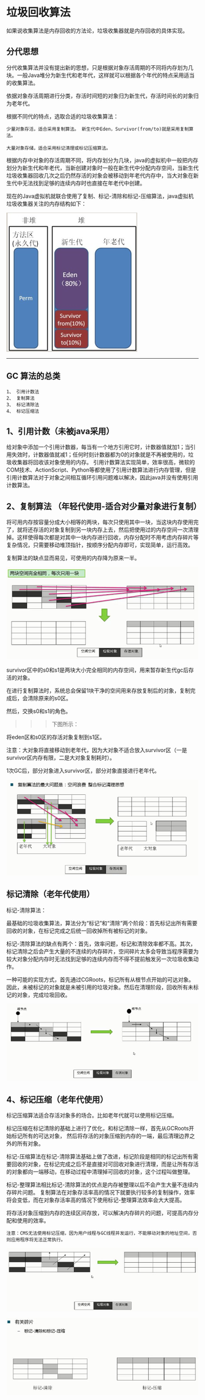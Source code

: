 # 垃圾回收算法

如果说收集算法是内存回收的方法论，垃圾收集器就是内存回收的具体实现。

## 分代思想

分代收集算法并没有提出新的思想，只是根据对象存活周期的不同将内存划为几块。一般Java堆分为新生代和老年代，这样就可以根据各个年代的特点采用适当的收集算法。


依据对象存活周期进行分类，存活时间短的对象归为新生代，存活时间长的对象归为老年代。

根据不同代的特点，选取合适的垃圾收集算法：
	
	少量对象存活，适合采用复制算法。 新生代中Eden，Survivor(from/to)就是采用复制算法。

	大量对象存储，适合采用标记清理或标记压缩算法。 


根据内存中对象的存活周期不同，将内存划分为几块，java的虚拟机中一般把内存划分为新生代和年老代，当新创建对象时一般在新生代中分配内存空间，当新生代垃圾收集器回收几次之后仍然存活的对象会被移动到年老代内存中，当大对象在新生代中无法找到足够的连续内存时也直接在年老代中创建。

现在的Java虚拟机就联合使用了复制、标记-清除和标记-压缩算法，java虚拟机垃圾收集器关注的内存结构如下：

![](img/jvm-memory.jpeg)


---
## GC 算法的总类

	1、 引用计数法
	2、 复制算法
	3、 标记清除法
	4、 标记压缩法


## 1、引用计数（未被java采用）

给对象中添加一个引用计数器，每当有一个地方引用它时，计数器值就加1；当引用失效时，计数器值就减1；任何时刻计数器都为0的对象就是不再被使用的，垃圾收集器将回收该对象使用的内存。
引用计数算法实现简单，效率很高，微软的COM技术、ActionScript、Python等都使用了引用计数算法进行内存管理，但是引用计数算法对于对象之间相互循环引用问题难以解决，因此java并没有使用引用计数算法。

## 2、复制算法	（年轻代使用-适合对少量对象进行复制）

将可用内存按容量分成大小相等的两块，每次只使用其中一块，当这块内存使用完了，就将还存活的对象复制到另一块内存上去，然后把使用过的内存空间一次清理掉。这样使得每次都是对其中一块内存进行回收，内存分配时不用考虑内存碎片等复杂情况，只需要移动堆顶指针，按顺序分配内存即可，实现简单，运行高效。

复制算法的缺点显而易见，可使用的内存降为原来一半。


![](img/gc-copy-algorithm.jpg)

survivor区中的s0和s1是两块大小完全相同的内存空间，用来暂存新生代gc后存活的对象。

在进行复制算法时，系统总会保留1块干净的空间用来存放复制后的对象，复制完成后，会清除原来的s0区。

然后，交换s0和s1的角色。

>>> 下图所示：

将eden区和s0区的存活对象复制到s1区。

注意：大对象将直接移动到老年代，因为大对象不适合放入survivor区（一是survivor区内存有限，二是大对象复制耗时）。

1次GC后，部分对象进入survivor区，部分对象直接进行老年代。

![](img/gc-copy-algorithm2.jpg)


## 标记清除（老年代使用）
标记-清除算法：

最基础的垃圾收集算法，算法分为“标记”和“清除”两个阶段：首先标记出所有需要回收的对象，在标记完成之后统一回收掉所有被标记的对象。

标记-清除算法的缺点有两个：首先，效率问题，标记和清除效率都不高。其次，标记清除之后会产生大量的不连续的内存碎片，空间碎片太多会导致当程序需要为较大对象分配内存时无法找到足够的连续内存而不得不提前触发另一次垃圾收集动作。

一种可能的实现方式，首先通过CGRoots，标记所有从根节点开始的可达对象。因此，未被标记的对象就是未被引用的垃圾对象。然后在清理阶段，回收所有未标记的对象，完成垃圾回收。

![](img/gc-mark-algorithm.jpg)


## 4、标记压缩（老年代使用）
标记压缩算法适合存活对象多的场合。比如老年代就可以使用标记压缩。

标记压缩在标记清除的基础上进行了优化，和标记清除一样，首先从GCRoots开始标记所有的可达对象，
然后将存活的对象压缩到内存的一端，最后清理边界之外的所有对象。

标记-压缩算法在标记-清除算法基础上做了改进，标记阶段是相同的标记出所有需要回收的对象，在标记完成之后不是直接对可回收对象进行清理，而是让所有存活的对象都向一端移动，在移动过程中清理掉可回收的对象，这个过程叫做整理。

标记-整理算法相比标记-清除算法的优点是内存被整理以后不会产生大量不连续内存碎片问题。
复制算法在对象存活率高的情况下就要执行较多的复制操作，效率将会变低，而在对象存活率高的情况下使用标记-整理算法效率会大大提高。


将存活对象压缩到内存的连续区间存放，可以解决内存碎片的问题，可提高内存分配和使用的效率。

	注意：CMS无法使用标记压缩，因为用户线程与GC线程并发运行，不能移动对象的地址空间，否则应用程序将无法正常执行。

![](img/gc-mark-compact-algorithm.jpg)

![](img/gc-mark-compact.jpg)


